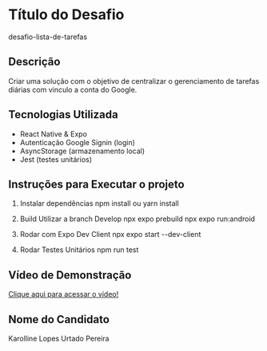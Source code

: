 # Título do Desafio
desafio-lista-de-tarefas

## Descrição
Criar uma solução com o objetivo de centralizar o gerenciamento de tarefas diárias com vinculo a conta do Google.

## Tecnologias Utilizada
- React Native & Expo
- Autenticação Google Signin (login)
- AsyncStorage (armazenamento local)
- Jest (testes unitários)

## Instruções para Executar o projeto
1. Instalar dependências
   npm install ou yarn install

2. Build
   Utilizar a branch Develop
   npx expo prebuild
   npx expo run:android

4. Rodar com Expo Dev Client
   npx expo start --dev-client 

5. Rodar Testes Unitários
   npm run test

## Vídeo de Demonstração
[Clique aqui para acessar o vídeo!](https://youtu.be/6-sOY5B1qCc)

## Nome do Candidato
Karolline Lopes Urtado Pereira
